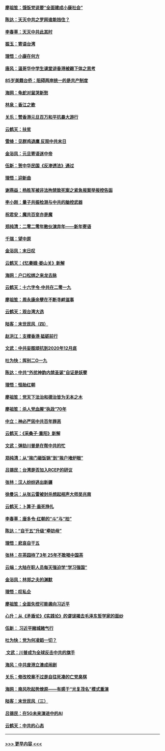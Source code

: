 #### [廖祖笙：饿饭党说要“全面建成小康社会”](../pages/nsc993/n11767482.md?t=01042255) 
#### [陈达：天灭中共之罗网谁能挡住？](../pages/nsc993/n11767465.md?t=01042255) 
#### [李春草：天灭中共此其时](../pages/nsc993/n11767452.md?t=01042255) 
#### [振玉：寄语台湾](../pages/nsc993/n11767432.md?t=01042255) 
#### [理悟：小康在何方](../pages/nsc993/n11767394.md?t=01042255) 
#### [唐风：温哥华中学生课堂讲香港被踢下体之思考](../pages/nsc993/n11766848.md?t=01042255) 
#### [85岁美籍台侨：阻碍两岸统一的是共产制度](../pages/nsc993/n11765043.md?t=01042255) 
#### [海网：龟蛇对鼠哭新愁](../pages/nsc993/n11764895.md?t=01042255) 
#### [林泉：香江之歌](../pages/nsc993/n11764415.md?t=01042255) 
#### [关乐：赞香港元旦百万和平抗暴大游行](../pages/nsc993/n11764382.md?t=01042255) 
#### [云鹤天：扶贫](../pages/nsc993/n11764245.md?t=01042255) 
#### [雪绮：见群鸡退鹰  反观中共末日](../pages/nsc993/n11762112.md?t=01042255) 
#### [金浴凤：元旦寄语迷中帝](../pages/nsc993/n11761788.md?t=01042255) 
#### [伍新：贺中华民国《反渗透法》通过](../pages/nsc993/n11761994.md?t=01042255) 
#### [理悟：迎新曲](../pages/nsc993/n11761152.md?t=01042255) 
#### [谢燕益：杨胜军被非法拘禁致死案之紧急报案举报控告函](../pages/nsc993/n11756134.md?t=01042255) 
#### [李小刚：量子共振检测与中共的脑控武器](../pages/nsc993/n11754518.md?t=01042255) 
#### [祝君安：魔共百变亦是魔](../pages/nsc993/n11754469.md?t=01042255) 
#### [郑纯清：二零二零年散伙演弃年——新年寄语](../pages/nsc993/n11754195.md?t=01042255) 
#### [千瑞：望中原](../pages/nsc993/n11754159.md?t=01042255) 
#### [金浴凤：末日叹](../pages/nsc993/n11752359.md?t=01042255) 
#### [云鹤天：《忆秦娥‧娄山关》新解](../pages/nsc993/n11752348.md?t=01042255) 
#### [海网：户口松绑之来龙去脉](../pages/nsc993/n11752328.md?t=01042255) 
#### [云鹤天：十六字令‧中共在二零一九](../pages/nsc993/n11752305.md?t=01042255) 
#### [廖祖笙：周永康余孽在不断寻衅滋事](../pages/nsc993/n11751013.md?t=01042255) 
#### [云鹤天：观台湾大选](../pages/nsc993/n11751007.md?t=01042255) 
#### [陆客：末世民风（四）](../pages/nsc993/n11749203.md?t=01042255) 
#### [赵洪江：支撑香港 砥砺前行](../pages/nsc993/n11748482.md?t=01042255) 
#### [文武：中共妄图顽抗到2020年12月底](../pages/nsc993/n11748446.md?t=01042255) 
#### [吐为快：挥别二O一九](../pages/nsc993/n11748411.md?t=01042255) 
#### [陈达：中共“外扰神韵内禁圣诞”自证是妖孽](../pages/nsc993/n11748226.md?t=01042255) 
#### [理悟：怪胎红朝](../pages/nsc993/n11748206.md?t=01042255) 
#### [廖祖笙：党天下法治和德治皆为无本之木](../pages/nsc993/n11748135.md?t=01042255) 
#### [廖祖笙：杀人党血腥“执政”70年](../pages/nsc993/n11745144.md?t=01042255) 
#### [中立：神必严惩中共百年罪恶](../pages/nsc993/n11744970.md?t=01042255) 
#### [云鹤天：《采桑子‧重阳》新解](../pages/nsc993/n11744948.md?t=01042255) 
#### [文武：弹劾川普是在帮中共的忙](../pages/nsc993/n11744758.md?t=01042255) 
#### [郑纯清：从“挨门砸饭锅”到“挨户堵炉眼”](../pages/nsc993/n11744745.md?t=01042255) 
#### [吕锡民：台湾是否加入RCEP的研议](../pages/nsc993/n11744701.md?t=01042255) 
#### [张林：汉人纷纷逃出新疆](../pages/nsc993/n11743530.md?t=01042255) 
#### [徐曼沅：从张云雷被封杀想起相声大师吴兆南](../pages/nsc993/n11741816.md?t=01042255) 
#### [云鹤天：卜算子‧垂死挣扎](../pages/nsc993/n11739956.md?t=01042255) 
#### [李春草：唐多令‧红朝的“斗”与“拍”](../pages/nsc993/n11739830.md?t=01042255) 
#### [陈达：“自干五”升级“牵妨母”](../pages/nsc993/n11739724.md?t=01042255) 
#### [理悟：悲哀自干五](../pages/nsc993/n11739547.md?t=01042255) 
#### [张林：在茶园待了3年 25年不敢喝中国茶](../pages/nsc993/n11739240.md?t=01042255) 
#### [云端：大陆在职人员每天强迫学“学习强国”](../pages/nsc993/n11738735.md?t=01042255) 
#### [金浴凤：林郑之夫的渊默](../pages/nsc993/n11737735.md?t=01042255) 
#### [理悟：叹私企](../pages/nsc993/n11737715.md?t=01042255) 
#### [廖祖笙：全面失控可能袭向习近平](../pages/nsc993/n11737704.md?t=01042255) 
#### [心升：从《矛盾论》《实践论》的谬误揭去毛泽东哲学家的面纱](../pages/nsc993/n11736962.md?t=01042255) 
#### [伍新： 习近平赌城赌气行](../pages/nsc993/n11736929.md?t=01042255) 
#### [吐为快：党为何凌蹈一切？](../pages/nsc993/n11736915.md?t=01042255) 
#### [ 文武：川普成为全球反击中共的旗手](../pages/nsc993/n11736882.md?t=01042255) 
#### [海风：中共废港立澳成闹剧](../pages/nsc993/n11735857.md?t=01042255) 
#### [关乐：修改校章不过是自往死凑的亡党臭棋](../pages/nsc993/n11735097.md?t=01042255) 
#### [海网：南风吹起势燎原——有感于“光复茂名”模式重演](../pages/nsc993/n11732308.md?t=01042255) 
#### [陆客：末世民风（三）](../pages/nsc993/n11732211.md?t=01042255) 
#### [吕锡民：在5G未来演进中的AI](../pages/nsc993/n11730010.md?t=01042255) 
#### [云鹤天：中共的心态](../pages/nsc993/n11729906.md?t=01042255) 

----
#### [ >>> 更早内容 <<< ](../indexes/nsc993-earlier.md)
